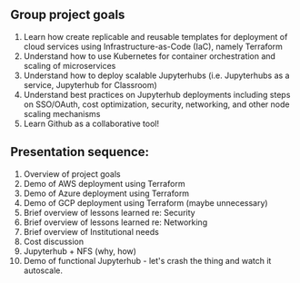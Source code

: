 <h2>Group project goals</h2>

1. Learn how create replicable and reusable templates for deployment of cloud services using Infrastructure-as-Code (IaC), namely Terraform
2. Understand how to use Kubernetes for container orchestration and scaling of microservices
3. Understand how to deploy scalable Jupyterhubs (i.e. Jupyterhubs as a service, Jupyterhub for Classroom)
4. Understand best practices on Jupyterhub deployments including steps on SSO/OAuth, cost optimization, security, networking, and other node scaling mechanisms
5. Learn Github as a collaborative tool!

<h2>Presentation sequence:</h2>

1. Overview of project goals
2. Demo of AWS deployment using Terraform 
3. Demo of Azure deployment using Terraform
4. Demo of GCP deployment using Terraform (maybe unnecessary)
5. Brief overview of lessons learned re: Security
6. Brief overview of lessons learned re: Networking
7. Brief overview of Institutional needs
8. Cost discussion 
9. Jupyterhub + NFS (why, how)
10. Demo of functional Jupyterhub - let's crash the thing and watch it autoscale.
